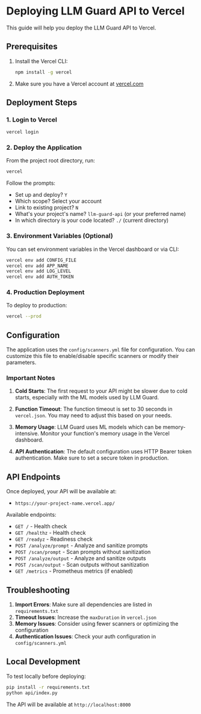 # Deploying LLM Guard API to Vercel

This guide will help you deploy the LLM Guard API to Vercel.

## Prerequisites

1. Install the Vercel CLI:
   ```bash
   npm install -g vercel
   ```

2. Make sure you have a Vercel account at [vercel.com](https://vercel.com)

## Deployment Steps

### 1. Login to Vercel
```bash
vercel login
```

### 2. Deploy the Application
From the project root directory, run:
```bash
vercel
```

Follow the prompts:
- Set up and deploy? `Y`
- Which scope? Select your account
- Link to existing project? `N`
- What's your project's name? `llm-guard-api` (or your preferred name)
- In which directory is your code located? `./` (current directory)

### 3. Environment Variables (Optional)
You can set environment variables in the Vercel dashboard or via CLI:

```bash
vercel env add CONFIG_FILE
vercel env add APP_NAME
vercel env add LOG_LEVEL
vercel env add AUTH_TOKEN
```

### 4. Production Deployment
To deploy to production:
```bash
vercel --prod
```

## Configuration

The application uses the `config/scanners.yml` file for configuration. You can customize this file to enable/disable specific scanners or modify their parameters.

### Important Notes

1. **Cold Starts**: The first request to your API might be slower due to cold starts, especially with the ML models used by LLM Guard.

2. **Function Timeout**: The function timeout is set to 30 seconds in `vercel.json`. You may need to adjust this based on your needs.

3. **Memory Usage**: LLM Guard uses ML models which can be memory-intensive. Monitor your function's memory usage in the Vercel dashboard.

4. **API Authentication**: The default configuration uses HTTP Bearer token authentication. Make sure to set a secure token in production.

## API Endpoints

Once deployed, your API will be available at:
- `https://your-project-name.vercel.app/`

Available endpoints:
- `GET /` - Health check
- `GET /healthz` - Health check
- `GET /readyz` - Readiness check
- `POST /analyze/prompt` - Analyze and sanitize prompts
- `POST /scan/prompt` - Scan prompts without sanitization
- `POST /analyze/output` - Analyze and sanitize outputs
- `POST /scan/output` - Scan outputs without sanitization
- `GET /metrics` - Prometheus metrics (if enabled)

## Troubleshooting

1. **Import Errors**: Make sure all dependencies are listed in `requirements.txt`
2. **Timeout Issues**: Increase the `maxDuration` in `vercel.json`
3. **Memory Issues**: Consider using fewer scanners or optimizing the configuration
4. **Authentication Issues**: Check your auth configuration in `config/scanners.yml`

## Local Development

To test locally before deploying:
```bash
pip install -r requirements.txt
python api/index.py
```

The API will be available at `http://localhost:8000` 